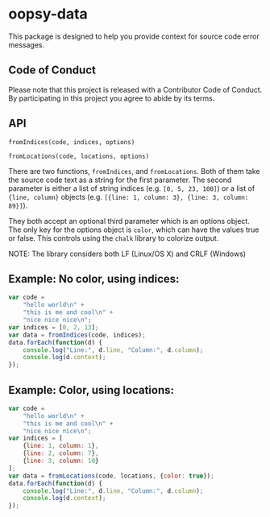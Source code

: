 # oopsy-data

This package is designed to help you provide context for source code error
messages.

## Code of Conduct

Please note that this project is released with a Contributor Code of Conduct. By
participating in this project you agree to abide by its terms.

## API

`fromIndices(code, indices, options)`

`fromLocations(code, locations, options)`

There are two functions, `fromIndices`, and `fromLocations`. Both of them take
the source code text as a string for the first parameter. The second parameter
is either a list of string indices (e.g. `[0, 5, 23, 100]`) or a list of
`{line, column}` objects (e.g. `[{line: 1, column: 3}, {line: 3, column: 89}]`).

They both accept an optional third parameter which is an options object. The
only key for the options object is `color`, which can have the values true or
false. This controls using the `chalk` library to colorize output.

NOTE: The library considers both LF (Linux/OS X) and CRLF (Windows)

## Example: No color, using indices:

```javascript
var code =
    "hello world\n" +
    "this is me and cool\n" +
    "nice nice nice\n";
var indices = [0, 2, 13];
var data = fromIndices(code, indices);
data.forEach(function(d) {
    console.log("Line:", d.line, "Column:", d.column);
    console.log(d.context);
});
```

## Example: Color, using locations:

```javascript
var code =
    "hello world\n" +
    "this is me and cool\n" +
    "nice nice nice\n";
var indices = [
    {line: 1, column: 1},
    {line: 2, column: 7},
    {line: 3, column: 10}
];
var data = fromLocations(code, locations, {color: true});
data.forEach(function(d) {
    console.log("Line:", d.line, "Column:", d.column);
    console.log(d.context);
});
```

